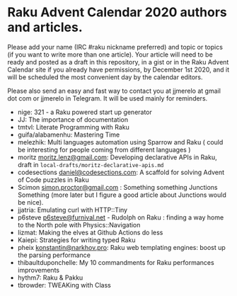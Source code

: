 # Raku Advent Calendar 2020 authors and articles.

Please add your name (IRC #raku nickname preferred) and topic or
topics (if you want to write more than one article). Your article will
need to be ready and posted as a draft in this repository, in a gist or in the Raku Advent
Calendar site if you already have permissions, by December 1st 2020,
and it will be scheduled the most convenient day by the calendar
editors.

Please also send an easy and fast way to contact you at jjmerelo at
gmail dot com or jjmerelo in Telegram. It will be used mainly for
reminders.

* nige: 321 - a Raku powered start up generator
* JJ: The importance of documentation
* tmtvl: Literate Programming with Raku
* guifa/alabamenhu: Mastering Time
* melezhik: Multi languages automation using Sparrow and Raku ( could be interesting for people coming from different languages )
* moritz <moritz.lenz@gmail.com>: Developing declarative APIs in Raku, draft in `local-drafts/moritz-declarative-apis.md`
* codesections <daniel@codesections.com>: A scaffold for solving
  Advent of Code puzzles in Raku
* Scimon <simon.proctor@gmail.com> : Something something Junctions Something (more later but I figure a good article about Junctions would be nice).
* jjatria: Emulating curl with HTTP::Tiny
* p6steve <p6steve@furnival.net> - Rudolph on Raku : finding a way home to the North pole with Physics::Navigation
* lizmat: Making the elves at Github Actions do less
* Kaiepi: Strategies for writing typed Raku
* pheix <konstantin@narkhov.pro>: Raku web templating engines: boost up the parsing performance 
* thibaultduponchelle: My 10 commandments for Raku performances improvements
* hythm7: Raku & Pakku
* tbrowder: TWEAKing with Class
